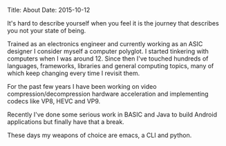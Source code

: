 Title: About
Date: 2015-10-12


It's hard to describe yourself when you feel it is the journey that describes you not your state of being.

Trained as an electronics engineer and currently working as an ASIC designer I consider myself a computer polyglot.
I started tinkering with computers when I was around 12. Since then I've touched hundreds of languages, frameworks, libraries and general computing topics, many of which keep changing every time I revisit them.

For the past few years I have been working on video compression/decompression hardware acceleration and implementing codecs like VP8, HEVC and VP9.


Recently I've done some serious work in BASIC and Java to build Android applications but finally have that a break.

These days my weapons of choice are emacs, a CLI and python.

